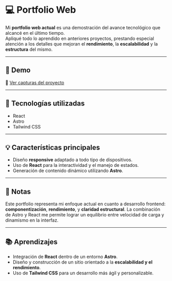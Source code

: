 # 💻 Portfolio Web

Mi **portfolio web actual** es una demostración del avance tecnológico que alcancé en el último tiempo.  
Apliqué todo lo aprendido en anteriores proyectos, prestando especial atención a los detalles que mejoran el **rendimiento**, la **escalabilidad** y la **estructura** del mismo.

---

## 🚀 Demo

📂 [Ver capturas del proyecto](https://drive.google.com/drive/folders/13NMxndRt0_SmGCm81oToAhaJUNfxUgJI?usp=sharing)

---

## 🧠 Tecnologías utilizadas

- React
- Astro
- Tailwind CSS

---

## 💡 Características principales

- Diseño **responsive** adaptado a todo tipo de dispositivos.
- Uso de **React** para la interactividad y el manejo de estados.
- Generación de contenido dinámico utilizando **Astro**.

---

## 📝 Notas

Este portfolio representa mi enfoque actual en cuanto a desarrollo frontend: **componentización**, **rendimiento**, y **claridad estructural**. La combinación de Astro y React me permite lograr un equilibrio entre velocidad de carga y dinamismo en la interfaz.

---

## 📚 Aprendizajes

- Integración de **React** dentro de un entorno **Astro**.
- Diseño y construcción de un sitio orientado a la **escalabilidad y el rendimiento**.
- Uso de **Tailwind CSS** para un desarrollo más ágil y personalizable.
